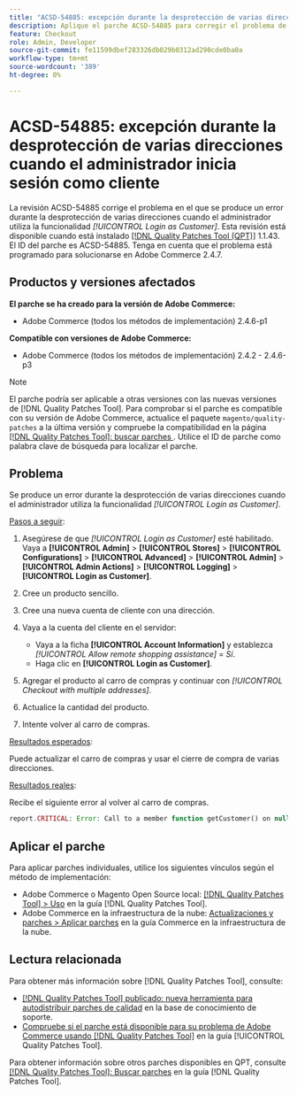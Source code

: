 ```yaml
---
title: "ACSD-54885: excepción durante la desprotección de varias direcciones cuando el administrador inicia sesión como cliente"
description: Aplique el parche ACSD-54885 para corregir el problema de Adobe Commerce en el que se produce un error durante la desprotección de varias direcciones cuando el administrador utiliza la funcionalidad *[!UICONTROL Login as Customer]*.
feature: Checkout
role: Admin, Developer
source-git-commit: fe11599dbef283326db029b0312ad290cde0ba0a
workflow-type: tm+mt
source-wordcount: '389'
ht-degree: 0%

---
```


# ACSD-54885: excepción durante la desprotección de varias direcciones cuando el administrador inicia sesión como cliente

La revisión ACSD-54885 corrige el problema en el que se produce un error durante la desprotección de varias direcciones cuando el administrador utiliza la funcionalidad *[!UICONTROL Login as Customer]*. Esta revisión está disponible cuando está instalado [[!DNL Quality Patches Tool (QPT)]](https://experienceleague.adobe.com/en/docs/commerce-knowledge-base/kb/announcements/commerce-announcements/magento-quality-patches-released-new-tool-to-self-serve-quality-patches) 1.1.43. El ID del parche es ACSD-54885. Tenga en cuenta que el problema está programado para solucionarse en Adobe Commerce 2.4.7.

## Productos y versiones afectados

**El parche se ha creado para la versión de Adobe Commerce:**

* Adobe Commerce (todos los métodos de implementación) 2.4.6-p1

**Compatible con versiones de Adobe Commerce:**

* Adobe Commerce (todos los métodos de implementación) 2.4.2 - 2.4.6-p3

>[!NOTE]
>
>El parche podría ser aplicable a otras versiones con las nuevas versiones de [!DNL Quality Patches Tool]. Para comprobar si el parche es compatible con su versión de Adobe Commerce, actualice el paquete `magento/quality-patches` a la última versión y compruebe la compatibilidad en la página [[!DNL Quality Patches Tool]: buscar parches ](https://experienceleague.adobe.com/tools/commerce-quality-patches/index.html). Utilice el ID de parche como palabra clave de búsqueda para localizar el parche.

## Problema

Se produce un error durante la desprotección de varias direcciones cuando el administrador utiliza la funcionalidad *[!UICONTROL Login as Customer]*.

<u>Pasos a seguir</u>:

1. Asegúrese de que *[!UICONTROL Login as Customer]* esté habilitado. Vaya a **[!UICONTROL Admin]** > **[!UICONTROL Stores]** > **[!UICONTROL Configurations]** > **[!UICONTROL Advanced]** > **[!UICONTROL Admin]** > **[!UICONTROL Admin Actions]** > **[!UICONTROL Logging]** > **[!UICONTROL Login as Customer]**.
1. Cree un producto sencillo.
1. Cree una nueva cuenta de cliente con una dirección.
1. Vaya a la cuenta del cliente en el servidor:

   * Vaya a la ficha **[!UICONTROL Account Information]** y establezca *[!UICONTROL Allow remote shopping assistance]* = *Sí*.
   * Haga clic en **[!UICONTROL Login as Customer]**.

1. Agregar el producto al carro de compras y continuar con *[!UICONTROL Checkout with multiple addresses]*.
1. Actualice la cantidad del producto.
1. Intente volver al carro de compras.

<u>Resultados esperados</u>:

Puede actualizar el carro de compras y usar el cierre de compra de varias direcciones.

<u>Resultados reales</u>:

Recibe el siguiente error al volver al carro de compras.

```PHP
report.CRITICAL: Error: Call to a member function getCustomer() on null in magento2ee/app/code/Magento/LoginAsCustomerLogging/Observer/LogUpdateQtyObserver.php:88
```

## Aplicar el parche

Para aplicar parches individuales, utilice los siguientes vínculos según el método de implementación:

* Adobe Commerce o Magento Open Source local: [[!DNL Quality Patches Tool] > Uso](/help/tools/quality-patches-tool/usage.md) en la guía [!DNL Quality Patches Tool].
* Adobe Commerce en la infraestructura de la nube: [Actualizaciones y parches > Aplicar parches](https://experienceleague.adobe.com/docs/commerce-cloud-service/user-guide/develop/upgrade/apply-patches.html) en la guía Commerce en la infraestructura de la nube.

## Lectura relacionada

Para obtener más información sobre [!DNL Quality Patches Tool], consulte:

* [[!DNL Quality Patches Tool] publicado: nueva herramienta para autodistribuir parches de calidad](https://experienceleague.adobe.com/en/docs/commerce-knowledge-base/kb/announcements/commerce-announcements/magento-quality-patches-released-new-tool-to-self-serve-quality-patches) en la base de conocimiento de soporte.
* [Compruebe si el parche está disponible para su problema de Adobe Commerce usando [!DNL Quality Patches Tool]](/help/tools/quality-patches-tool/patches-available-in-qpt/check-patch-for-magento-issue-with-magento-quality-patches.md) en la guía [!UICONTROL Quality Patches Tool].


Para obtener información sobre otros parches disponibles en QPT, consulte [[!DNL Quality Patches Tool]: Buscar parches](https://experienceleague.adobe.com/tools/commerce-quality-patches/index.html) en la guía [!DNL Quality Patches Tool].
